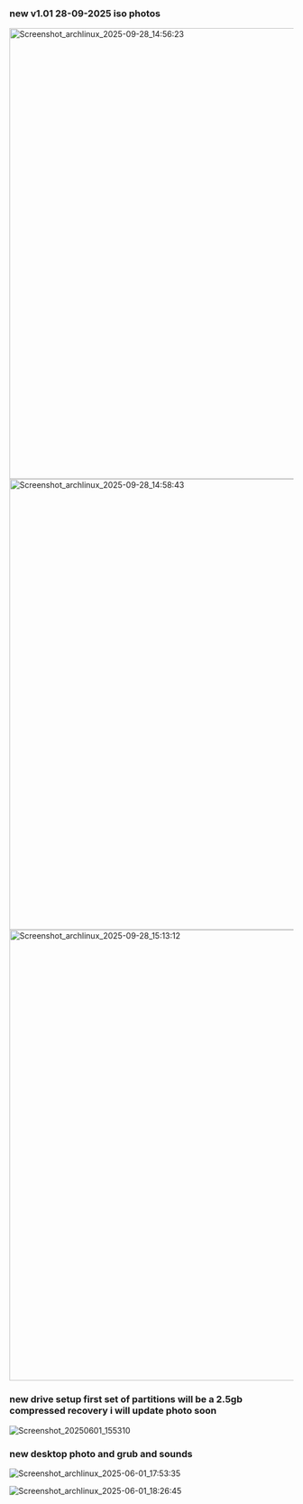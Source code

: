 


### new v1.01 28-09-2025 iso photos

<img width="1280" height="800" alt="Screenshot_archlinux_2025-09-28_14:56:23" src="https://github.com/user-attachments/assets/bd14964a-23ec-4b14-9b14-b0d27c05c623" />

<img width="1280" height="800" alt="Screenshot_archlinux_2025-09-28_14:58:43" src="https://github.com/user-attachments/assets/43b0584d-b7ef-44dd-90ad-52cfc198c153" />

<img width="1280" height="800" alt="Screenshot_archlinux_2025-09-28_15:13:12" src="https://github.com/user-attachments/assets/ffafdb8a-01b9-4bac-b8d1-b7104925c5de" />


### new drive setup first set of partitions will be a 2.5gb compressed recovery i will update photo soon

![Screenshot_20250601_155310](https://github.com/user-attachments/assets/e8a61d50-68de-4ff5-bd81-bee84bed094c)



### new desktop photo and grub and sounds

![Screenshot_archlinux_2025-06-01_17:53:35](https://github.com/user-attachments/assets/aab02b88-506f-4ae8-9c13-ab1aee0cebb4)


![Screenshot_archlinux_2025-06-01_18:26:45](https://github.com/user-attachments/assets/7707a98d-cbd5-44b6-bf16-2e77865d83ef)



